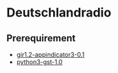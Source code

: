 # Deutschlandradio

## Prerequirement
* [gir1.2-appindicator3-0.1](https://packages.ubuntu.com/impish/gir1.2-appindicator3-0.1)
* [python3-gst-1.0](https://packages.ubuntu.com/bionic/python3-gst-1.0)